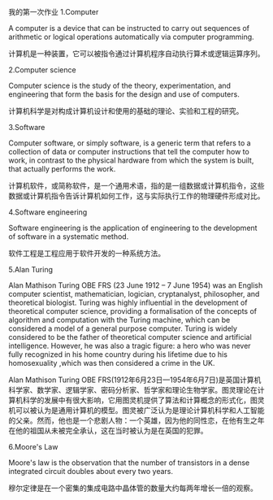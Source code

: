 我的第一次作业
1.Computer

A computer is a device that can be instructed to carry out sequences of arithmetic or logical operations automatically via computer programming. 

计算机是一种装置，它可以被指令通过计算机程序自动执行算术或逻辑运算序列。

2.Computer science

Computer science is the study of the theory, experimentation, and engineering that form the basis for the design and use of computers.

计算机科学是对构成计算机设计和使用的基础的理论、实验和工程的研究。

3.Software

Computer software, or simply software, is a generic term that refers to a collection of data or computer instructions that tell the computer how to work, in contrast to the physical hardware from which the system is built, that actually performs the work.

计算机软件，或简称软件，是一个通用术语，指的是一组数据或计算机指令，这些数据或计算机指令告诉计算机如何工作，这与实际执行工作的物理硬件形成对比。

4.Software engineering

Software engineering is the application of engineering to the development of software in a systematic method.

软件工程是工程应用于软件开发的一种系统方法。

5.Alan Turing

Alan Mathison Turing OBE FRS (23 June 1912 – 7 June 1954) was an English computer scientist, mathematician, logician, cryptanalyst, philosopher, and theoretical biologist. Turing was highly influential in the development of theoretical computer science, providing a formalisation of the concepts of algorithm and computation with the Turing machine, which can be considered a model of a general purpose computer. Turing is widely considered to be the father of theoretical computer science and artificial intelligence. However, he was also a tragic figure: a hero who was never fully recognized in his home country during his lifetime due to his homosexuality ,which was then considered a crime in the UK.

Alan Mathison Turing OBE FRS(1912年6月23日—1954年6月7日)是英国计算机科学家、数学家、逻辑学家、密码分析家、哲学家和理论生物学家。图灵理论在计算机科学的发展中有很大影响，它用图灵机提供了算法和计算概念的形式化，图灵机可以被认为是通用计算机的模型。图灵被广泛认为是理论计算机科学和人工智能的父亲。然而，他也是一个悲剧人物：一个英雄，因为他的同性恋，在他有生之年在他的祖国从未被完全承认，这在当时被认为是在英国的犯罪。

6.Moore's Law

Moore's law is the observation that the number of transistors in a dense integrated circuit doubles about every two years.

穆尔定律是在一个密集的集成电路中晶体管的数量大约每两年增长一倍的观察。